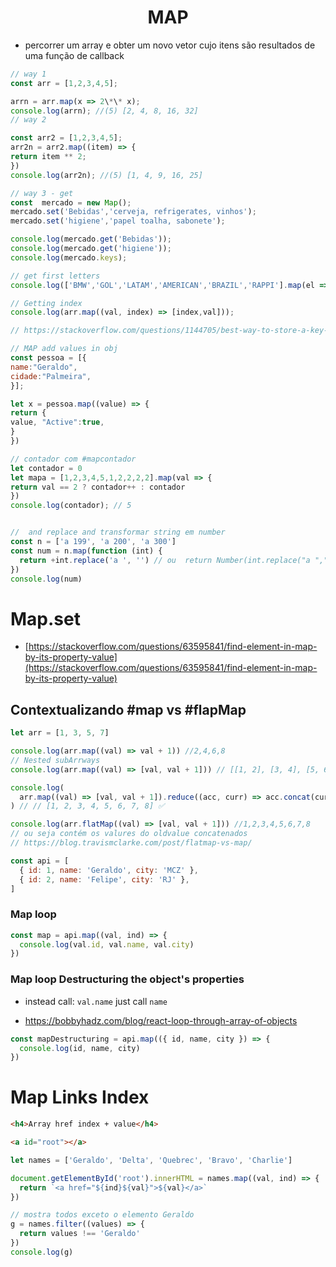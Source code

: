 <h1 align='center'>MAP</h1>

- percorrer um array e obter um novo vetor cujo itens são resultados de uma função de callback

```js
// way 1
const arr = [1,2,3,4,5];

arrn = arr.map(x => 2\*\* x);
console.log(arrn); //(5) [2, 4, 8, 16, 32]
// way 2

const arr2 = [1,2,3,4,5];
arr2n = arr2.map((item) => {
return item ** 2;
})
console.log(arr2n); //(5) [1, 4, 9, 16, 25]

// way 3 - get
const  mercado = new Map();
mercado.set('Bebidas','cerveja, refrigerates, vinhos');
mercado.set('higiene','papel toalha, sabonete');

console.log(mercado.get('Bebidas'));
console.log(mercado.get('higiene'));
console.log(mercado.keys);

// get first letters
console.log(['BMW','GOL','LATAM','AMERICAN','BRAZIL','RAPPI'].map(el => el[0]));

// Getting index
console.log(arr.map((val, index) => [index,val]));

// https://stackoverflow.com/questions/1144705/best-way-to-store-a-key-value-array-in-javascript

// MAP add values in obj
const pessoa = [{
name:"Geraldo",
cidade:"Palmeira",
}];

let x = pessoa.map((value) => {
return {
value, "Active":true,
}
})

// contador com #mapcontador
let contador = 0
let mapa = [1,2,3,4,5,1,2,2,2,2].map(val => {
return val == 2 ? contador++ : contador
})
console.log(contador); // 5


//  and replace and transformar string em number
const n = ['a 199', 'a 200', 'a 300']
const num = n.map(function (int) {
  return +int.replace('a ', '') // ou  return Number(int.replace("a ",""));
})
console.log(num)

```

# Map.set

- [https://stackoverflow.com/questions/63595841/find-element-in-map-by-its-property-value](https://stackoverflow.com/questions/63595841/find-element-in-map-by-its-property-value)

## Contextualizando #map vs #flapMap

```js
let arr = [1, 3, 5, 7]

console.log(arr.map((val) => val + 1)) //2,4,6,8
// Nested subArrways
console.log(arr.map((val) => [val, val + 1])) // [[1, 2], [3, 4], [5, 6], [7, 8]] ❌

console.log(
  arr.map((val) => [val, val + 1]).reduce((acc, curr) => acc.concat(curr))
) // // [1, 2, 3, 4, 5, 6, 7, 8] ✅

console.log(arr.flatMap((val) => [val, val + 1])) //1,2,3,4,5,6,7,8
// ou seja contém os valures do oldvalue concatenados
// https://blog.travismclarke.com/post/flatmap-vs-map/

const api = [
  { id: 1, name: 'Geraldo', city: 'MCZ' },
  { id: 2, name: 'Felipe', city: 'RJ' },
]
```

### Map loop

```js
const map = api.map((val, ind) => {
  console.log(val.id, val.name, val.city)
})
```

### Map loop Destructuring the object's properties

- instead call: `val.name` just call `name`

- https://bobbyhadz.com/blog/react-loop-through-array-of-objects

```js
const mapDestructuring = api.map(({ id, name, city }) => {
  console.log(id, name, city)
})
```

# Map Links Index

```html
<h4>Array href index + value</h4>

<a id="root"></a>
```

```js
let names = ['Geraldo', 'Delta', 'Quebrec', 'Bravo', 'Charlie']

document.getElementById('root').innerHTML = names.map((val, ind) => {
  return `<a href="${ind}${val}">${val}</a>`
})

// mostra todos exceto o elemento Geraldo
g = names.filter((values) => {
  return values !== 'Geraldo'
})
console.log(g)
```
